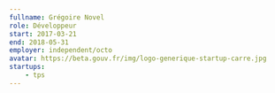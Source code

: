 ```yaml
---
fullname: Grégoire Novel
role: Développeur
start: 2017-03-21
end: 2018-05-31
employer: independent/octo
avatar: https://beta.gouv.fr/img/logo-generique-startup-carre.jpg
startups:
    - tps
---
```

